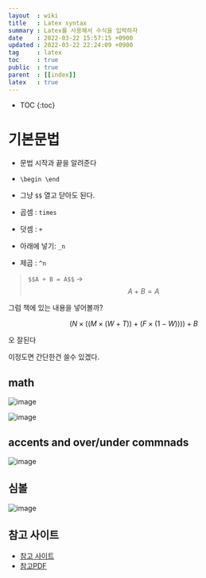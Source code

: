 ```yaml
---
layout  : wiki
title   : Latex syntax 
summary : Latex를 사용해서 수식을 입력하자 
date    : 2022-03-22 15:57:15 +0900
updated : 2022-03-22 22:24:09 +0900
tag     : latex 
toc     : true
public  : true
parent  : [[index]] 
latex   : true 
---
```

* TOC
{:toc}

# 기본문법

* 문법 시작과 끝을 알려준다
- `\begin
\end`

- 그냥 `$$` 열고 닫아도 된다.
- 곱셈 : `times`
- 덧셈 : `+`
- 아래에 넣기: `_n`
- 제곱 : `^n`

> `$$A + B = A$$` -> 
$$ A + B = A $$

그럼 책에 있는 내용을 넣어볼까?

$$ (N \times ((M \times ( W + T)) + (F \times (1 - W)))) + B $$

오 잘된다

이정도면 간단한건 쓸수 있겠다.

## math
![image](https://user-images.githubusercontent.com/56494905/159516288-6b187e56-afb3-4c43-a29f-fc5ad7736fc6.png)

![image](https://user-images.githubusercontent.com/56494905/159516477-3fd20f9d-1d3d-4625-b082-e395d7b878c7.png)
## accents and over/under commnads
![image](https://user-images.githubusercontent.com/56494905/159516049-8bb0a2a4-26c1-4b9c-a7a1-b7fcfde9e019.png)

## 심볼
![image](https://user-images.githubusercontent.com/56494905/159515854-c14f23fa-64cd-4760-86a8-1627a1b1ebc7.png)


## 참고 사이트
* [참고 사이트](https://goodtogreate.tistory.com/entry/LaTex-%EC%82%AC%EC%9A%A9-Tip-%EC%A0%95%EB%A6%AC) 
* [참고PDF](extension://bfdogplmndidlpjfhoijckpakkdjkkil/pdf/viewer.html?file=https%3A%2F%2Fwww.icl.utk.edu%2F~mgates3%2Fdocs%2Flatex.pdf)

